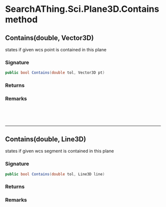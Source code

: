 # SearchAThing.Sci.Plane3D.Contains method
## Contains(double, Vector3D)
states if given wcs point is contained in this plane

### Signature
```csharp
public bool Contains(double tol, Vector3D pt)
```
### Returns

### Remarks


<p>&nbsp;</p>
<p>&nbsp;</p>
<hr/>

## Contains(double, Line3D)
states if given wcs segment is contained in this plane

### Signature
```csharp
public bool Contains(double tol, Line3D line)
```
### Returns

### Remarks

